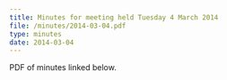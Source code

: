 ```yaml
---
title: Minutes for meeting held Tuesday 4 March 2014
file: /minutes/2014-03-04.pdf
type: minutes
date: 2014-03-04
---
```


PDF of minutes linked below.
